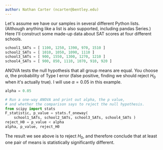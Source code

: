 ```yaml
---
author: Nathan Carter (ncarter@bentley.edu)
---
```


Let's assume we have our samples in several different Python lists.
(Although anything like a list is also supported, including pandas Series.)
Here I'll construct some made-up data about SAT scores at four different
schools.

```python
school1_SATs = [ 1100, 1250, 1390, 970, 1510 ]
school2_SATs = [ 1010, 1050, 1090, 1110 ]
school3_SATs = [ 900, 1550, 1300, 1270, 1210 ]
school4_SATs = [ 900, 850, 1110, 1070, 910, 920 ]
```

ANOVA tests the null hypothesis that all group means are equal.
You choose $\alpha$, the probability of Type I error
(false positive, finding we should reject $H_0$ when it's actually true).
I will use $\alpha=0.05$ in this example.

```python
alpha = 0.05

# Run a one-way ANOVA and print out alpha, the p value,
# and whether the comparison says to reject the null hypothesis.
from scipy import stats
F_statistic, p_value = stats.f_oneway(
    school1_SATs, school2_SATs, school3_SATs, school4_SATs )
reject_H0 = p_value < alpha
alpha, p_value, reject_H0
```

The result we see above is to reject $H_0$, and therefore conclude
that at least one pair of means is statistically significantly different.
